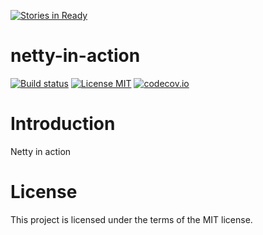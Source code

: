 [![Stories in Ready](https://badge.waffle.io/dheeraj-mummareddy/netty-in-action.png?label=ready&title=Ready)](https://waffle.io/dheeraj-mummareddy/netty-in-action)

# netty-in-action

[![Build status](https://travis-ci.org/dheeraj-mummareddy/netty-in-action.svg?branch=master)](https://travis-ci.org/dheeraj-mummareddy/netty-in-action)
[![License MIT](https://img.shields.io/badge/license-MIT-blue.svg)](https://raw.githubusercontent.com/dheeraj-mummareddy/netty-in-action/master/LICENSE)
[![codecov.io](https://codecov.io/gh/dheeraj-mummareddy/netty-in-action/coverage.svg?branch=master)](https://codecov.io/gh/dheeraj-mummareddy/netty-in-action?branch=master)

# Introduction

Netty in action

# License

This project is licensed under the terms of the MIT license.

